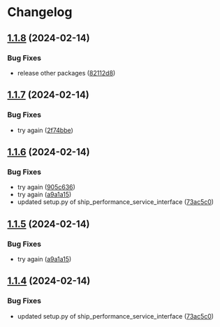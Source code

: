 # Changelog

## [1.1.8](https://github.com/SINTEF/shipdesignlab/compare/ship_performance_service_interface-v1.1.7...ship_performance_service_interface-v1.1.8) (2024-02-14)


### Bug Fixes

* release other packages ([82112d8](https://github.com/SINTEF/shipdesignlab/commit/82112d885c012ca4500a52bc58b6fcd9bd8be313))

## [1.1.7](https://github.com/SINTEF/shipdesignlab/compare/ship_performance_service_interface-v1.1.6...ship_performance_service_interface-v1.1.7) (2024-02-14)


### Bug Fixes

* try again ([2f74bbe](https://github.com/SINTEF/shipdesignlab/commit/2f74bbefe3db177d83f9a8ae2f8d070fc263e740))

## [1.1.6](https://github.com/SINTEF/shipdesignlab/compare/ship_performance_service_interface-v1.1.5...ship_performance_service_interface-v1.1.6) (2024-02-14)


### Bug Fixes

* try again ([905c636](https://github.com/SINTEF/shipdesignlab/commit/905c636b22e821c483b1902221e8ab975bb42796))
* try again ([a9a1a15](https://github.com/SINTEF/shipdesignlab/commit/a9a1a157a3826a846776ecf5d117ea2dae44f3ad))
* updated setup.py of ship_performance_service_interface ([73ac5c0](https://github.com/SINTEF/shipdesignlab/commit/73ac5c094c5e708f76002fa1a560e031195e2de9))

## [1.1.5](https://github.com/SINTEF/shipdesignlab/compare/v1.1.4...v1.1.5) (2024-02-14)


### Bug Fixes

* try again ([a9a1a15](https://github.com/SINTEF/shipdesignlab/commit/a9a1a157a3826a846776ecf5d117ea2dae44f3ad))

## [1.1.4](https://github.com/SINTEF/shipdesignlab/compare/v1.1.3...v1.1.4) (2024-02-14)


### Bug Fixes

* updated setup.py of ship_performance_service_interface ([73ac5c0](https://github.com/SINTEF/shipdesignlab/commit/73ac5c094c5e708f76002fa1a560e031195e2de9))
